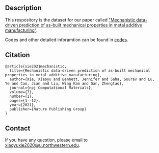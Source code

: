 ## Description

This respository is the dataset for our paper called ["Mechanistic data-driven prediction of as-built mechanical properties in metal additive manufacturing"](https://www.nature.com/articles/s41524-021-00555-z).

Codes and other detailed inforamtion can be found in [codes](https://github.com/xiaoyuxie-vico/DL-AM/blob/main/README.md).

## Citation
```
@article{xie2021mechanistic,
  title={Mechanistic data-driven prediction of as-built mechanical properties in metal additive manufacturing},
  author={Xie, Xiaoyu and Bennett, Jennifer and Saha, Sourav and Lu, Ye and Cao, Jian and Liu, Wing Kam and Gan, Zhengtao},
  journal={npj Computational Materials},
  volume={7},
  number={1},
  pages={1--12},
  year={2021},
  publisher={Nature Publishing Group}
}
```

## Contact
If you have any question, please email to xiaoyuxie2020@u.northwestern.edu.
